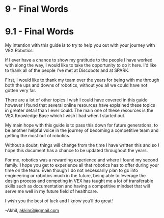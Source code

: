 # 9 - Final Words

# 9.1 - Final Words

My intention with this guide is to try to help you out with your journey with VEX Robotics.

If I ever have a chance to show my gratitude to the people I have worked with along the way, I would like to take the opportunity to do it here. I'd like to thank all of the people I've met at Discobots and at SPARK.

First, I would like to thank my team over the years for being with me through both the ups and downs of robotics, without you all we could have not gotten very far. 

There are a lot of other topics I wish I could have covered in this guide however I found that several online resources have explained these topics in greater detail than I ever could. The main one of these resources is the VEX Knowledge Base which I wish I had when I started out.

My main hope with this guide is to pass this down for future generations, to be another helpful voice in the journey of becoming a competitive team and getting the most out of robotics.

Without a doubt, things will change from the time I have written this and so I hope this document has a chance to be updated throughout the years.

For me, robotics was a rewarding experience and where I found my second family. I hope you get to experience all that robotics has to offer during your time on the team. Even though I do not necessarily plan to go into engineering or robotics much in the future,  being able to leverage the design process and competing in VEX has taught me a lot of transferable skills such as documentation and having a competitive mindset that will serve me well in my future field of healthcare. 

I wish you the best of luck and I know you’ll do great!

-Akhil, akkim3@gmail.com